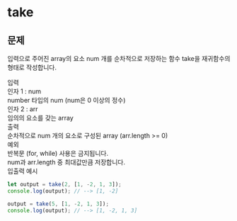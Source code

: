 # take

## 문제
입력으로 주어진 array의 요소 num 개를 순차적으로 저장하는 함수 take을 재귀함수의 형태로 작성합니다.

입력  
인자 1 : num  
number 타입의 num (num은 0 이상의 정수)  
인자 2 : arr  
임의의 요소를 갖는 array  
출력  
순차적으로 num 개의 요소로 구성된 array (arr.length >= 0)  
예외  
반복문 (for, while) 사용은 금지됩니다.  
num과 arr.length 중 최대값만큼 저장합니다.  
입출력 예시  

```js
let output = take(2, [1, -2, 1, 3]);
console.log(output); // --> [1, -2]

output = take(5, [1, -2, 1, 3]);
console.log(output); // --> [1, -2, 1, 3]
```
